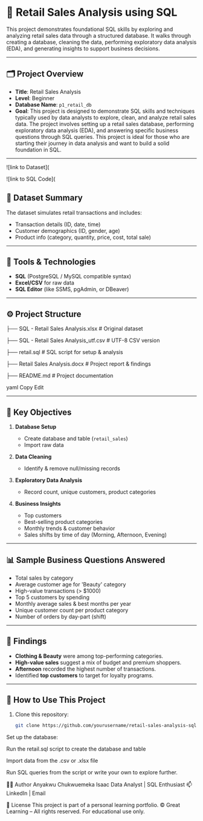 # 🛒 Retail Sales Analysis using SQL

This project demonstrates foundational SQL skills by exploring and analyzing retail sales data through a structured database. It walks through creating a database, cleaning the data, performing exploratory data analysis (EDA), and generating insights to support business decisions.

---

## 🗂 Project Overview

- **Title**: Retail Sales Analysis
- **Level**: Beginner
- **Database Name**: `p1_retail_db`
- **Goal**: This project is designed to demonstrate SQL skills and techniques typically used by data analysts to explore, clean, and analyze retail sales data. The project involves setting up a retail sales database, performing exploratory data analysis (EDA), and answering specific business questions through SQL queries. This project is ideal for those who are starting their journey in data analysis and want to build a solid foundation in SQL.
---
![link to Dataset](

![link to SQL Code](
## 🧾 Dataset Summary

The dataset simulates retail transactions and includes:
- Transaction details (ID, date, time)
- Customer demographics (ID, gender, age)
- Product info (category, quantity, price, cost, total sale)

---

## 🔧 Tools & Technologies

- **SQL** (PostgreSQL / MySQL compatible syntax)
- **Excel/CSV** for raw data
- **SQL Editor** (like SSMS, pgAdmin, or DBeaver)

---

## ⚙️ Project Structure

├── SQL - Retail Sales Analysis.xlsx # Original dataset 

├── SQL - Retail Sales Analysis_utf.csv # UTF-8 CSV version 

├── retail.sql # SQL script for setup & analysis 

├── Retail Sales Analysis.docx # Project report & findings

├── README.md # Project documentation

yaml
Copy
Edit

---

## 🔢 Key Objectives

1. **Database Setup**
   - Create database and table (`retail_sales`)
   - Import raw data

2. **Data Cleaning**
   - Identify & remove null/missing records

3. **Exploratory Data Analysis**
   - Record count, unique customers, product categories

4. **Business Insights**
   - Top customers
   - Best-selling product categories
   - Monthly trends & customer behavior
   - Sales shifts by time of day (Morning, Afternoon, Evening)

---

## 📊 Sample Business Questions Answered

- Total sales by category
- Average customer age for 'Beauty' category
- High-value transactions (> $1000)
- Top 5 customers by spending
- Monthly average sales & best months per year
- Unique customer count per product category
- Number of orders by day-part (shift)

---

## 🧠 Findings

- **Clothing & Beauty** were among top-performing categories.
- **High-value sales** suggest a mix of budget and premium shoppers.
- **Afternoon** recorded the highest number of transactions.
- Identified **top customers** to target for loyalty programs.

---

## 🚀 How to Use This Project

1. Clone this repository:
   ```bash
   git clone https://github.com/yourusername/retail-sales-analysis-sql.git
Set up the database:

Run the retail.sql script to create the database and table

Import data from the .csv or .xlsx file

Run SQL queries from the script or write your own to explore further.

👨‍💻 Author
Anyakwu Chukwuemeka Isaac
Data Analyst | SQL Enthusiast
📫 LinkedIn | Email

📝 License
This project is part of a personal learning portfolio.
© Great Learning – All rights reserved. For educational use only.
